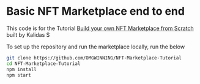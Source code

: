 # Basic NFT Marketplace end to end

This code is for the Tutorial [Build your own NFT Marketplace from Scratch](https://docs.alchemy.com/alchemy/) built by Kalidas S 

To set up the repository and run the marketplace locally, run the below
```bash
git clone https://github.com/OMGWINNING/NFT-Marketplace-Tutorial
cd NFT-Marketplace-Tutorial
npm install
npm start
```
